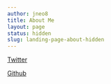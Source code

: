 ```yaml
---
author: jneo8
title: About Me
layout: page
status: hidden
slug: landing-page-about-hidden
---
```


[Twitter](https://twitter.com/lin_jneo8)

[Github](https://github.com/jneo8)

</br>
</br>
</br>
</br>
</br>
